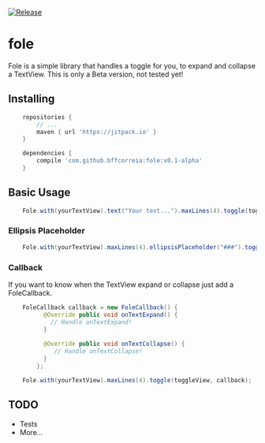 [![Release](https://jitpack.io/v/bffcorreia/fole.svg)](https://jitpack.io/#bffcorreia/fole)

# fole

Fole is a simple library that handles a toggle for you, to expand and collapse a TextView.
This is only a Beta version, not tested yet!

## Installing

``` groovy
    repositories {
        // ...
        maven { url 'https://jitpack.io' }
    }

    dependencies {
        compile 'com.github.bffcorreia:fole:v0.1-alpha'
    }
```

## Basic Usage

``` java
    Fole.with(yourTextView).text("Your text...").maxLines(4).toggle(toggleView);
```

### Ellipsis Placeholder

``` java
    Fole.with(yourTextView).maxLines(4).ellipsisPlaceholder("###").toggle(toggleView);
```

### Callback

If you want to know when the TextView expand or collapse just add a FoleCallback.

``` java
    FoleCallback callback = new FoleCallback() {
          @Override public void onTextExpand() {
            // Handle onTextExpand!
          }
    
          @Override public void onTextCollapse() {
             // Handle onTextCollapse!
          }
        };
```

``` java
    Fole.with(yourTextView).maxLines(4).toggle(toggleView, callback);
```

## TODO

- Tests
- More...